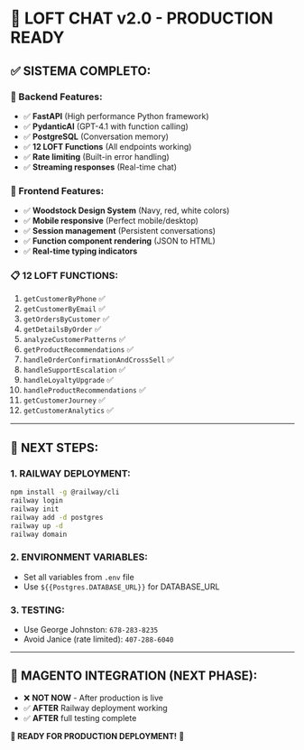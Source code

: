 # 🎯 LOFT CHAT v2.0 - PRODUCTION READY

## ✅ **SISTEMA COMPLETO:**

### **🔧 Backend Features:**
- ✅ **FastAPI** (High performance Python framework)
- ✅ **PydanticAI** (GPT-4.1 with function calling)
- ✅ **PostgreSQL** (Conversation memory)
- ✅ **12 LOFT Functions** (All endpoints working)
- ✅ **Rate limiting** (Built-in error handling)
- ✅ **Streaming responses** (Real-time chat)

### **🎨 Frontend Features:**
- ✅ **Woodstock Design System** (Navy, red, white colors)
- ✅ **Mobile responsive** (Perfect mobile/desktop)
- ✅ **Session management** (Persistent conversations)
- ✅ **Function component rendering** (JSON to HTML)
- ✅ **Real-time typing indicators**

### **📋 12 LOFT FUNCTIONS:**
1. `getCustomerByPhone` ✅
2. `getCustomerByEmail` ✅
3. `getOrdersByCustomer` ✅
4. `getDetailsByOrder` ✅
5. `analyzeCustomerPatterns` ✅
6. `getProductRecommendations` ✅
7. `handleOrderConfirmationAndCrossSell` ✅
8. `handleSupportEscalation` ✅
9. `handleLoyaltyUpgrade` ✅
10. `handleProductRecommendations` ✅
11. `getCustomerJourney` ✅
12. `getCustomerAnalytics` ✅

---

## 🚀 **NEXT STEPS:**

### **1. RAILWAY DEPLOYMENT:**
```bash
npm install -g @railway/cli
railway login
railway init
railway add -d postgres
railway up -d
railway domain
```

### **2. ENVIRONMENT VARIABLES:**
- Set all variables from `.env` file
- Use `${{Postgres.DATABASE_URL}}` for DATABASE_URL

### **3. TESTING:**
- Use George Johnston: `678-283-8235`
- Avoid Janice (rate limited): `407-288-6040`

---

## 🎯 **MAGENTO INTEGRATION (NEXT PHASE):**
- ❌ **NOT NOW** - After production is live
- ✅ **AFTER** Railway deployment working
- ✅ **AFTER** full testing complete

**🚀 READY FOR PRODUCTION DEPLOYMENT!** 🚀
